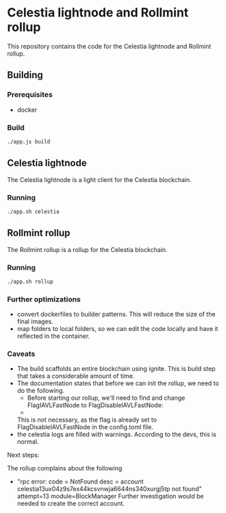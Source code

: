 # Celestia lightnode and Rollmint rollup

This repository contains the code for the Celestia lightnode and Rollmint rollup.

## Building

### Prerequisites
- docker

### Build
```bash
./app.js build
```

## Celestia lightnode

The Celestia lightnode is a light client for the Celestia blockchain. 

### Running

```bash
./app.sh celestia
```

## Rollmint rollup

The Rollmint rollup is a rollup for the Celestia blockchain.

### Running

```bash
./app.sh rollup
```

### Further optimizations

- convert dockerfiles to builder patterns. This will reduce the size of the final images.
- map folders to local folders, so we can edit the code locally and have it reflected in the container.

### Caveats 

- The build scaffolds an entire blockchain using ignite. This is build step that takes a considerable amount of time. 
- The documentation states that before we can init the rollup, we need to do the following.
  - Before starting our rollup, we'll need to find and change FlagIAVLFastNode to FlagDisableIAVLFastNode: 
  - 
  This is not necessary, as the flag is already set to FlagDisableIAVLFastNode in the config.toml file.
- the celestia logs are filled with warnings. According to the devs, this is normal.


Next steps:

The rollup complains about the following
- "rpc error: code = NotFound desc = account celestia13ux04z9s7ex44kcsvnwja6644ns340xurgj5tp not found" attempt=13 module=BlockManager
Further investigation would be needed to create the correct account.